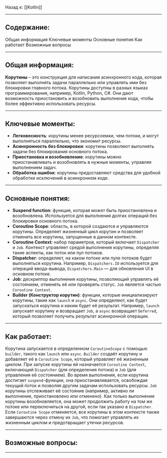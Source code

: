 Назад к: [[Kotlin]]

---
## Содержание:

Общая информация
Ключевые моменты
Основные понятия
Как работает
Возможные вопросы

---
## Общая информация:

**Корутины** – это конструкция для написания асинхронного кода, которая позволяет выполнять задачи параллельно или управлять ими без блокировки главного потока. Корутины доступны в разных языках программирования, например, Kotlin, Python, C#. Они дают возможность приостановить и возобновить выполнение кода, чтобы более эффективно использовать ресурсы.

---
## Ключевые моменты:
- **Легковесность**: корутины менее ресурсоемки, чем потоки, и могут выполняться параллельно, что экономит ресурсы.
- **Асинхронность без блокировки**: корутины позволяют выполнять задачи без блокирования основного потока.
- **Приостановка и возобновление**: корутины можно приостанавливать и возобновлять в нужные моменты, управляя выполнением задач.
- **Обработка ошибок**: корутины предоставляют средства для удобной обработки исключений в асинхронном коде.

---
## Основные понятия:
- **Suspend function**: функция, которая может быть приостановлена и возобновлена. Используется для выполнения долгих операций без блокировки основного потока.
- **Coroutine Scope**: область, в которой создаются и управляются корутины. Определяет жизненный цикл корутин и позволяет отменить все корутины, запущенные в данном контексте.
- **Coroutine Context**: набор параметров, который включает `Dispatcher` и `Job`. Контекст управляет средой выполнения корутины, определяя такие аспекты, как поток или пул потоков.
- **Dispatcher**: определяет, на каком потоке или пуле потоков будет выполняться корутина. Например, `Dispatchers.IO` используется для операций ввода-вывода, `Dispatchers.Main` — для обновления UI в основном потоке.
- **Job**: дескриптор выполнения корутины, позволяющий управлять её состоянием, отменять её или проверять статус. `Job` является частью `Coroutine Context`.
- **Builder (Конструктор корутин)**: функции, которые инициализируют корутины, такие как `launch` и `async`. Они определяют, как будет запускаться корутина и каким будет её результат. Например, `launch` запускает корутину и возвращает `Job`, а `async` возвращает `Deferred`, который позволяет получить результат асинхронной операции.

---
## Как работает:
Корутина запускается в определенном `CoroutineScope` с помощью `builder`, такого как `launch` или `async`. `Builder` создаёт корутину и добавляет её в `Coroutine Scope`, который управляет её жизненным циклом. При запуске корутины ей назначается `Coroutine Context`, включающий `Dispatcher` (для определения потока) и `Job` (для управления её состоянием).
Во время выполнения, если корутина достигает `suspend`-функции, она приостанавливается, освобождая текущий поток и позволяя другим задачам использовать ресурсы. `Job` корутины отслеживает её состояние (например, активно ли выполнение, приостановлено или отменено). Как только выполнение корутины возобновляется, она может продолжить работу на том же потоке или переключиться на другой, если так указано в `Dispatcher`.
Если `Coroutine Scope` отменяется, все корутины в этом контексте также завершаются через отмену их `Job`, что помогает управлять их жизненным циклом и предотвращает утечки ресурсов.

---
## Возможные вопросы:


---

